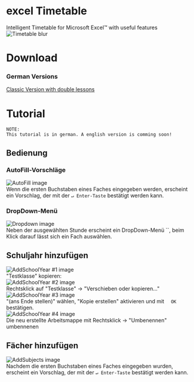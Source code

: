 # excel Timetable
Intelligent Timetable for Microsoft Excel™ with useful features
![Timetable blur](http://silas229.pe.hu/lib/img/Stundenplan-01.png)

# Download
### German Versions
[Classic Version with double lessons](https://github.com/silas229/excel-timetable/blob/master/timetable-double-german.xlsx)
# Tutorial
  ```
NOTE:
This tutorial is in german. A english version is comming soon!
  ```
## Bedienung
### AutoFill-Vorschläge
![AutoFill image](http://silas229.pe.hu/lib/img/Stundenplan-04.png)<br>
Wenn die ersten Buchstaben eines Faches eingegeben werden, erscheint ein Vorschlag, der mit der `↵ Enter-Taste` bestätigt werden kann.
### DropDown-Menü
![Dropdown image](http://silas229.pe.hu/lib/img/Stundenplan-03.png)<br>
Neben der ausgewählten Stunde erscheint ein DropDown-Menü ``, beim Klick darauf lässt sich ein Fach auswählen.
## Schuljahr hinzufügen
![AddSchoolYear #1 image](http://silas229.pe.hu/lib/img/Stundenplan-02.png)<br>
"Testklasse" kopieren:<br>
![AddSchoolYear #2 image](http://silas229.pe.hu/lib/img/Stundenplan-05.png)<br>
Rechtsklick auf "Testklasse" → "Verschieben oder kopieren..."<br>
![AddSchoolYear #3 image](http://silas229.pe.hu/lib/img/Stundenplan-06.png)<br>
"(ans Ende stellen)" wählen, "Kopie erstellen" aktivieren und mit `   OK   ` bestätigen.<br>
![AddSchoolYear #4 image](http://silas229.pe.hu/lib/img/Stundenplan-07.png)<br>
Die neu erstellte Arbeitsmappe mit Rechtsklick → "Umbenennen" umbennenen<br>
## Fächer hinzufügen
![AddSubjects image](http://silas229.pe.hu/lib/img/Stundenplan-08.png)<br>
Nachdem die ersten Buchstaben eines Faches eingegeben wurden, erscheint ein Vorschlag, der mit der `↵ Enter-Taste` bestätigt werden kann.
